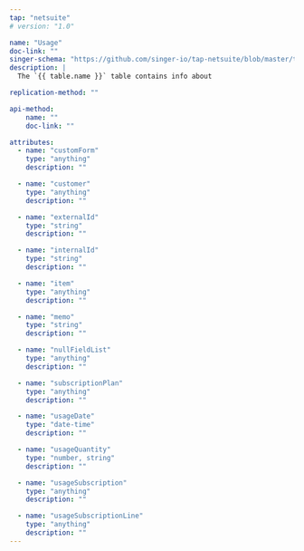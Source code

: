 ```yaml
---
tap: "netsuite"
# version: "1.0"

name: "Usage"
doc-link: ""
singer-schema: "https://github.com/singer-io/tap-netsuite/blob/master/tap_netsuite/schemas/Usage.json"
description: |
  The `{{ table.name }}` table contains info about 

replication-method: ""

api-method:
    name: ""
    doc-link: ""

attributes:
  - name: "customForm"
    type: "anything"
    description: ""

  - name: "customer"
    type: "anything"
    description: ""

  - name: "externalId"
    type: "string"
    description: ""

  - name: "internalId"
    type: "string"
    description: ""

  - name: "item"
    type: "anything"
    description: ""

  - name: "memo"
    type: "string"
    description: ""

  - name: "nullFieldList"
    type: "anything"
    description: ""

  - name: "subscriptionPlan"
    type: "anything"
    description: ""

  - name: "usageDate"
    type: "date-time"
    description: ""

  - name: "usageQuantity"
    type: "number, string"
    description: ""

  - name: "usageSubscription"
    type: "anything"
    description: ""

  - name: "usageSubscriptionLine"
    type: "anything"
    description: ""
---
```

